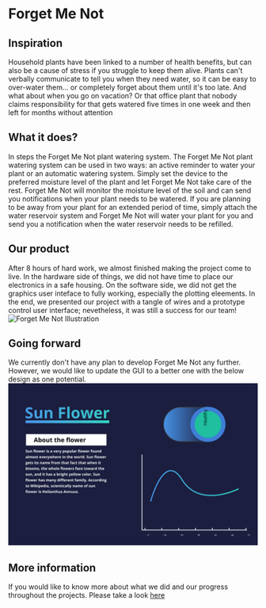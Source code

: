 # Forget Me Not
## Inspiration
Household plants have been linked to a number of health benefits, but can also be a cause of stress if you struggle to keep them alive. Plants can't verbally communicate to tell you when they need water, so it can be easy to over-water them... or completely forget about them until it's too late. And what about when you go on vacation? Or that office plant that nobody claims responsibility for that gets watered five times in one week and then left for months without attention

## What it does?
In steps the Forget Me Not plant watering system. The Forget Me Not plant watering system can be used in two ways: an active reminder to water your plant or an automatic watering system. Simply set the device to the preferred moisture level of the plant and let Forget Me Not take care of the rest. Forget Me Not will monitor the moisture level of the soil and can send you notifications when your plant needs to be watered. If you are planning to be away from your plant for an extended period of time, simply attach the water reservoir system and Forget Me Not will water your plant for you and send you a notification when the water reservoir needs to be refilled.

## Our product
After 8 hours of hard work, we almost finished making the project come to live. In the hardware side of things, we did not have time to place our electronics in a safe housing. On the software side, we did not get the graphics user inteface to fully working, especially the plotting eleements. In the end, we presented our project with a tangle of wires and a prototype control user interface; nevetheless, it was still a success for our team!
![Forget Me Not Illustration](https://challengepost-s3-challengepost.netdna-ssl.com/photos/production/software_photos/000/558/698/datas/gallery.jpg)

## Going forward
We currently don't have any plan to develop Forget Me Not any further. However, we would like to update the GUI to a better one with the below design as one potential.
![Mockup of new GUI app](resources/mockup.svg)

## More information
If you would like to know more about what we did and our progress throughout the projects. Please take a look [here](https://devpost.com/software/forget-me-not-plant-watering-device#updates)
